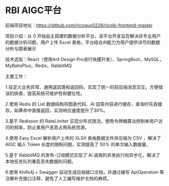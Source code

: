 # RBI AIGC平台
前端项目地址：https://github.com/ricoguo0228/ricobi-frontend-master

项目介绍：从 0 开始自主搭建的数据分析平台，该平台开发旨在解决非专业用户的数据分析问题，用户上传 Excel 表格，平台结合AI能力为用户提供详尽的数据分析与图表展示

技术选型：React（使用Ant Design Pro进行快捷开发），SpringBoot，MySQL，MyBatisPlus，Redis，RabbitMQ

主要工作：

1.自定义业务异常、通用返回类和返回码，实现了统一的前后端消息交互，方便错误的排查，提高系统可维护性和健壮性。

2.使用 Redis 的 List 数据结构将图表代码、AI 回答内容进行缓存，查询时先查缓存，如果命中直接返回，实测响应速度提升了30%。

3.基于 Redisson 的 RateLimiter 实现分布式限流，使用令牌桶算法控制单用户访问的频率，防止某用户恶意占用系统资源。

4.使用 Easy Excel 解析用户上传的 XLSX 表格数据文件并压缩为 CSV ，解决了AIGC 输入 Token 长度的限制问题，实测提高了 50% 的单次输入数据量。

5.基于 RabbitMQ 的发布-订阅模式实现了 AI 调用的并发执行和异步化，解决了本地任务队列重启丢失数据的问题。

6.使用 Knife4j + Swagger 自动生成后端接口文档，并通过编写 ApiOperation 等注解补充接口注释，避免了人工编写维护文档的麻烦。
